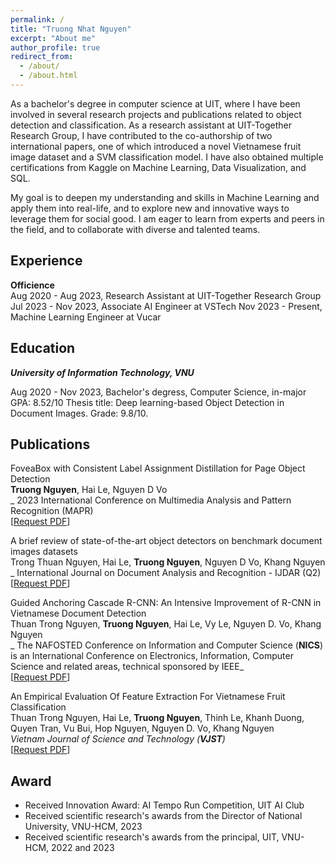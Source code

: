 ```yaml
---
permalink: /
title: "Truong Nhat Nguyen"
excerpt: "About me"
author_profile: true
redirect_from:
  - /about/
  - /about.html
---
```


As a bachelor's degree in computer science at UIT, where I have been involved in several research projects and publications related to object detection and classification. As a research assistant at UIT-Together Research Group, I have contributed to the co-authorship of two international papers, one of which introduced a novel Vietnamese fruit image dataset and a SVM classification model. I have also obtained multiple certifications from Kaggle on Machine Learning, Data Visualization, and SQL.

My goal is to deepen my understanding and skills in Machine Learning and apply them into real-life, and to explore new and innovative ways to leverage them for social good. I am eager to learn from experts and peers in the field, and to collaborate with diverse and talented teams.

## <a name="exp"></a> Experience

**Officience**<br/>
Aug 2020 - Aug 2023, Research Assistant at UIT-Together Research Group
Jul 2023 - Nov 2023, Associate AI Engineer at VSTech
Nov 2023 - Present, Machine Learning Engineer at Vucar

## <a name="edu"></a> Education

**_University of Information Technology, VNU_**<br/>

Aug 2020 - Nov 2023, Bachelor's degress, Computer Science, in-major GPA: 8.52/10
Thesis title: Deep learning-based Object Detection in Document Images. Grade: 9.8/10.

## <a name="publication"></a> Publications

FoveaBox with Consistent Label Assignment Distillation for Page Object Detection<br/>
**Truong Nguyen**, Hai Le, Nguyen D Vo<br/>
_ 2023 International Conference on Multimedia Analysis and Pattern Recognition (MAPR)<br/>
[[Request PDF](https://ieeexplore.ieee.org/abstract/document/10288889)]


A brief review of state-of-the-art object detectors on benchmark document images datasets<br/>
Trong Thuan Nguyen, Hai Le, **Truong Nguyen**, Nguyen D Vo, Khang Nguyen<br/>
_ International Journal on Document Analysis and Recognition - IJDAR (Q2)<br/>
[[Request PDF](https://link.springer.com/article/10.1007/s10032-023-00431-0)]

Guided Anchoring Cascade R-CNN: An Intensive Improvement of R-CNN in Vietnamese Document Detection<br/>
Thuan Trong Nguyen, **Truong Nguyen**, Hai Le, Vy Le, Nguyen D. Vo, Khang Nguyen<br/>
_ The NAFOSTED Conference on Information and Computer Science (**NICS**) is an International Conference on Electronics, Information, Computer Science and related areas, technical sponsored by IEEE_<br/>
[[Request PDF](https://ieeexplore.ieee.org/document/9701510)]

An Empirical Evaluation Of Feature Extraction For Vietnamese Fruit Classification<br/>
Thuan Trong Nguyen, Hai Le, **Truong Nguyen**, Thinh Le, Khanh Duong, Quyen Tran, Vu Bui, Hop Nguyen, Nguyen D. Vo, Khang Nguyen<br/>
_Vietnam Journal of Science and Technology (**VJST**)_<br/>
[[Request PDF](https://vjs.ac.vn/index.php/jst/article/view/16299)]


## <a name="award"></a> Award

* Received Innovation Award: AI Tempo Run Competition, UIT AI Club
* Received scientific research's awards from the Director of National University, VNU-HCM, 2023
* Received scientific research's awards from the principal, UIT, VNU-HCM, 2022 and 2023
